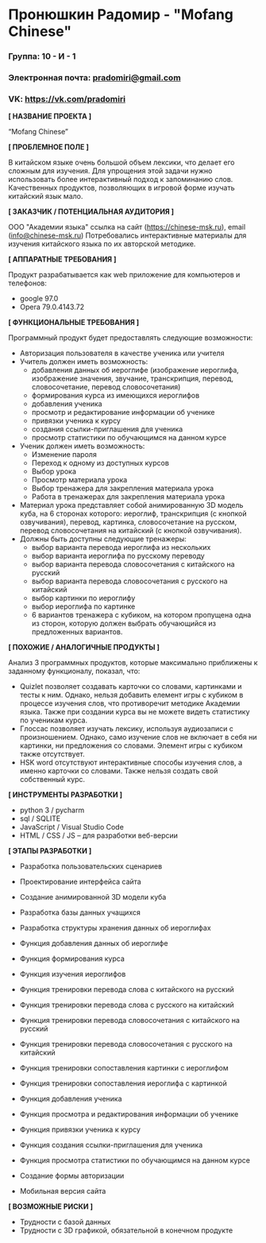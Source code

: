 # Пронюшкин Радомир - "Mofang Chinese"

### Группа: 10 - И - 1
### Электронная почта: pradomiri@gmail.com
### VK: https://vk.com/pradomiri


**[ НАЗВАНИЕ ПРОЕКТА ]**

“Mofang Chinese”

**[ ПРОБЛЕМНОЕ ПОЛЕ ]**

В китайском языке очень большой объем лексики, что делает его сложным для изучения. Для упрощения этой задачи нужно использовать более интерактивный подход к запоминанию слов. Качественных продуктов, позволяющих в игровой форме изучать китайский язык мало.

**[ ЗАКАЗЧИК / ПОТЕНЦИАЛЬНАЯ АУДИТОРИЯ ]**

ООО "Академии языка" ссылка на сайт (https://chinese-msk.ru), email (info@chinese-msk.ru)
Потребовались интерактивные материалы для изучения китайского языка по их авторской методике.

**[ АППАРАТНЫЕ ТРЕБОВАНИЯ ]** 

Продукт разрабатывается как web приложение для компьютеров и телефонов:

* google 97.0
* Opera 79.0.4143.72

**[ ФУНКЦИОНАЛЬНЫЕ ТРЕБОВАНИЯ ]**

Программный продукт будет предоставлять следующие возможности:
* Авторизация пользователя в качестве ученика или учителя
* Учитель должен иметь возможность:
  * добавления данных об иероглифе (изображение иероглифа, изображение значения, звучание, транскрипция, перевод, словосочетание, перевод словосочетания)
  * формирования курса из имеющихся иероглифов
  * добавления ученика
  * просмотр и редактирование информации об ученике
  * привязки ученика к курсу
  * создания ссылки-приглашения для ученика 
  * просмотр статистики по обучающимся на данном курсе
* Ученик должен иметь возможность:
  * Изменение пароля
  * Переход к одному из доступных курсов
  * Выбор урока
  * Просмотр материала урока
  * Выбор тренажера для закрепления материала урока
  * Работа в тренажерах для закрепления материала урока
* Материал урока представляет собой анимированную 3D модель куба, на 6 сторонах которого: иероглиф, транскрипция (с кнопкой озвучивания), перевод, картинка, словосочетание на русском, перевод словосочетания на китайский (с кнопкой озвучивания).
* Должны быть доступны следующие тренажеры:
  * выбор варианта перевода иероглифа из нескольких
  * выбор варианта иероглифа по русскому переводу
  * выбор варианта перевода словосочетания с китайского на русский
  * выбор варианта перевода словосочетания с русского на китайский
  * выбор картинки по иероглифу
  * выбор иероглифа по картинке
  * 6 вариантов тренажера с кубиком, на котором пропущена одна из сторон, которую должен выбрать обучающийся из предложенных вариантов.

**[ ПОХОЖИЕ / АНАЛОГИЧНЫЕ ПРОДУКТЫ ]**

Анализ 3 программных продуктов, которые максимально приближены к заданному функционалу, показал, что:

* Quizlet позволяет создавать карточки со словами, картинками и тесты к ним. Однако, нельзя добавить елемент игры с кубиком в процессе изучения слов, что противоречит методике Академии языка. Также при создании курса вы не можете видеть статистику по ученикам курса.
* Глоссас позволяет изучать лексику, используя аудиозаписи с произношением. Однако, само изучение слов не включает в себя ни картинки, ни предложения со словами. Элемент игры с кубиком также отсутствует.
* HSK word отсутствуют интерактивные способы изучения слов, а именно карточки со словами. Также нельзя создать свой собственный курс.

**[ ИНСТРУМЕНТЫ РАЗРАБОТКИ ]**

*	python 3 / pycharm
*	sql / SQLITE
*	JavaScript / Visual Studio Code
* HTML / CSS / JS – для разработки веб-версии

**[ ЭТАПЫ РАЗРАБОТКИ ]**

*	Разработка пользовательских сценариев
*	Проектирование интерфейса сайта
*	Создание анимированной 3D модели куба
* Разработка базы данных учащихся
* Разработка структуры хранения данных об иероглифах
* Функция добавления данных об иероглифе
* Функция формирования курса

* Функция изучения иероглифов
* Функция тренировки перевода слова с китайского на русский
* Функция тренировки перевода слова с русского на китайский
* Функция тренировки перевода словосочетания с китайского на русский
* Функция тренировки перевода словосочетания с русского на китайский
* Функция тренировки сопоставления картинки с иероглифом
* Функция тренировки сопоставления иероглифа с картинкой

* Функция добавления ученика
* Функция просмотра и редактирования информации об ученике
* Функция привязки ученика к курсу
* Функция создания ссылки-приглашения для ученика
* Функция просмотра статистики по обучающимся на данном курсе

* Создание формы авторизации
*	Мобильная версия сайта

**[ ВОЗМОЖНЫЕ РИСКИ ]**

*	Трудности с базой данных
*	Трудности с 3D графикой, обязательной в конечном продукте
